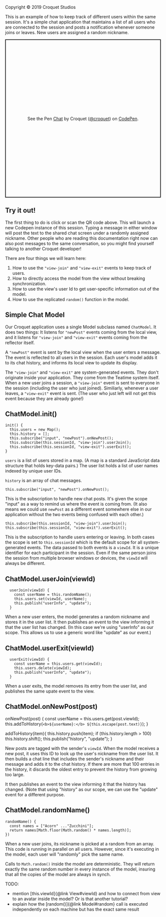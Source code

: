 Copyright © 2019 Croquet Studios

This is an example of how to keep track of different users within the same session. It's a simple chat application that maintains a list of all users who are connected to the session and posts a notification whenever someone joins or leaves. New users are assigned a random nickname.

<p class="codepen" data-height="512" data-theme-id="37190" data-default-tab="js,result" data-user="croquet" data-slug-hash="NZjLzO" data-editable="true" style="height: 512px; box-sizing: border-box; display: flex; align-items: center; justify-content: center; border: 2px solid; margin: 1em 0; padding: 1em;" data-pen-title="Chat">
  <span>See the Pen <a href="https://codepen.io/croquet/pen/NZjLzO/">
  Chat</a> by Croquet (<a href="https://codepen.io/croquet">@croquet</a>)
  on <a href="https://codepen.io">CodePen</a>.</span>
</p>
<script async src="https://static.codepen.io/assets/embed/ei.js"></script>

## **Try it out!**
The first thing to do is click or scan the QR code above. This will launch a new Codepen instance of this session. Typing a message in either window will post the text to the shared chat screen under a randomly assigned nickname. Other people who are reading this documentation right now can also post messages to the same conversation, so you might find yourself talking to another Croquet developer!

There are four things we will learn here:

1. How to use the `"view-join"` and `"view-exit"` events to keep track of users.
2. How to directly access the model from the view without breaking synchronization.
3. How to use the view's user Id to get user-specific information out of the model.
4. How to use the replicated `random()` function in the model.

## Simple Chat Model

Our Croquet application uses a single Model subclass named `ChatModel`. It does two things: It listens for `"newPost"` events coming from the local view, and it listens for `"view-join"` and `"view-exit"` events coming from the reflector itself.

A `"newPost"` event is sent by the local view when the user enters a message. The event is reflected to all users in the session. Each user's model adds it to its chat history, and informs its local view to update its display.

The `"view-join"` and `"view-exit"` are system-generated events. They don't originate inside your application. They come from the Teatime system itself. When a new user joins a session, a `"view-join"` event is sent to everyone in the session (including the user who just joined). Similiarly, whenever a user leaves, a `"view-exit"` event is sent. (The user who just left will not get this event because they are already gone!)

## ChatModel.init()

  ```
  init() {
    this.users = new Map();
    this.history = [];
    this.subscribe("input", "newPost").onNewPost();
    this.subscribe(this.sessionId, "view-join").userJoin();
    this.subscribe(this.sessionId, "view-exit").userExit();
  }
  ```

`users` is a list of users stored in a map. (A map is a standard JavaScript data structure that holds key-data pairs.) The user list holds a list of user names indexed by unique user IDs.

`history` is an array of chat messages.
```
this.subscribe("input", "newPost").onNewPost();
```

This is the subscription to handle new chat posts. It's given the scope "input" as a way to remind us where the event is coming from. (It also means we could use `newPost` as a different event somewhere else in our application without the two events being confused with each other.)
```
this.subscribe(this.sessionId, "view-join").userJoin();
this.subscribe(this.sessionId, "view-exit").userExit();
```
This is the subscription to handle users entering or leaving. In both cases the scope is set to `this.sessionId` which is the default scope for all system-generated events. The data passed to both events is a `viewId`. It is a unique identifier for each participant in the session. Even if the same person joins the session from multiple browser windows or devices, the `viewId` will always be different.

## ChatModel.userJoin(viewId)
```
  userJoin(viewId) {
    const userName = this.randomName();
    this.users.set(viewId, userName);
    this.publish("userInfo", "update");
  }
```
When a new user enters, the model generates a random nickname and stores it in the user list. It then publishes an event to the view informing it that the user list has changed. (In this case we're using "userInfo" as our scope. This allows us to use a generic word like "update" as our event.)

## ChatModel.userExit(viewId)
```
  userExit(viewId) {
    const userName = this.users.get(viewId);
    this.users.delete(viewId);
    this.publish("userInfo", "update");
  }
```
When a user exits, the model removes its entry from the user list, and publishes the same upate event to the view.

## ChatModel.onNewPost(post)


  onNewPost(post) {
    const userName = this.users.get(post.viewId);
    this.addToHistory(`<b>${userName}:</b> ${this.escape(post.text)}`);
  }

  addToHistory(item){
    this.history.push(item);
    if (this.history.length > 100) this.history.shift();
    this.publish("history", "update");
  }

New posts are tagged with the sender's `viewId`. When the model receives a new post, it uses this ID to look up the user's nickname from the user list. It then builds a chat line that includes the sender's nickname and their message and adds it to the chat history. If there are more that 100 entries in the history, it discards the oldest entry to prevent the history from growing too large.

It then publishes an event to the view informing it that the history has changed. (Note that using "history" as our scope, we can use the "update" event for a different purpose.

## ChatModel.randomName()

  ```
  randomName() {
    const names = ["Acorn" ..."Zucchini"];
    return names[Math.floor(Math.random() * names.length)];
  })
  ```

When a new user joins, its nickname is picked at a random from an array. This code is running in parallel on all users. However, since it's executing in the model, each user will "randomly" pick the same name.

Calls to `Math.random()` inside the model are deterministic. They will return exactly the same random number in every instance of the model, insuring that all the copies of the model are always in synch.






TODO:
* mention [this.viewId]{@link View#viewId} and how to connect from view to an avatar inside the model? Or is that another tutorial?
* explain how the [random()]{@link Model#random} call is executed independently on each machine but has the exact same result
